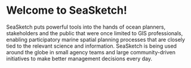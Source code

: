 # Welcome to SeaSketch!

SeaSketch puts powerful tools into the hands of ocean planners, stakeholders and the public that were once limited to GIS professionals, enabling participatory marine spatial planning processes that are closely tied to the relevant science and information. SeaSketch is being used around the globe in small agency teams and large community-driven initiatives to make better management decisions every day.
